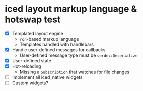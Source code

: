 # iced layout markup language & hotswap test

- [x] Templated layout engine
  - `ron`-based markup language
  - Templates handled with handlebars
- [x] Handle user-defined messages for callbacks
  - User-defined message type must be `serde::Deserialize`
- [x] User-defined state
- [x] Hot-reloading
  - Missing a `Subscription` that watches for file changes
- [ ] Implement all iced_native widgets
- [ ] Custom widgets?
